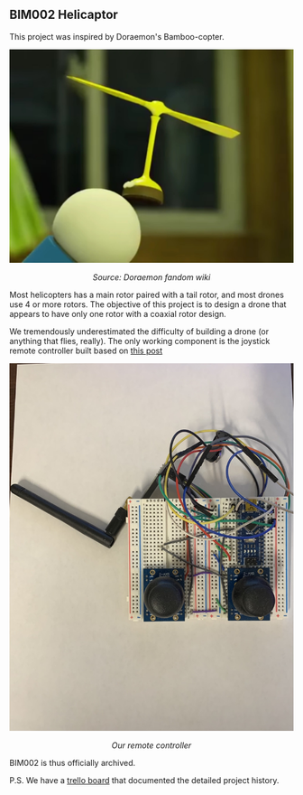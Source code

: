 ## BIM002 Helicaptor

This project was inspired by Doraemon's Bamboo-copter. 

![bamboo-copter](util/bamboo-copter.jpg)
<div align="center"><i>Source: Doraemon fandom wiki</i></div>



Most helicopters has a main rotor paired with a tail rotor, and most drones use 4 or more rotors. The objective of this project is to design a drone that appears to have only one rotor with a coaxial rotor design.

We tremendously underestimated the difficulty of building a drone (or anything that flies, really). The only working component is the joystick remote controller built based on [this post](https://howtomechatronics.com/projects/diy-arduino-rc-transmitter/)

![remote](remote-controller/remote.jpg)
<div align="center"><i>Our remote controller</i></div>



BIM002 is thus officially archived. 

P.S. We have a [trello board](https://trello.com/b/R4yhqvJM/helicapter) that documented the detailed project history.